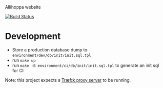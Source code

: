 Allihoppa website

[![Build Status](https://travis-ci.org/allihoppa/allihoppa.nl.svg?branch=master)](https://travis-ci.org/allihoppa/allihoppa.nl)

# Development
- Store a production database dump to `environment/dev/db/init/init.sql.tpl`
- run `make up`
- run `make -B environment/ci/db/init/init.sql.tpl` to generate an init sql for CI

Note: this project expects a [Træfɪk proxy server](http://lucasvanlierop.nl/blog/2017/06/25/accessing-your-docker-app-via-a-domain-name-using-traefik/) to be running.
 
